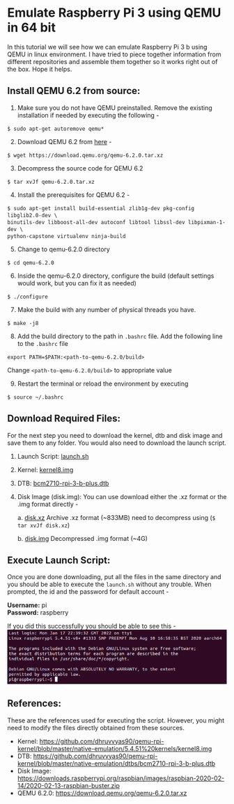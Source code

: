 # Emulate Raspberry Pi 3 using QEMU in 64 bit 
In this tutorial we will see how we can emulate Raspberry Pi 3 b using QEMU in linux environment. I have tried to piece together information from different repositories and assemble them together so it works right out of the box. Hope it helps. 

## Install QEMU 6.2 from source:
1. Make sure you do not have QEMU preinstalled. Remove the existing installation if needed by executing the following - 
```
$ sudo apt-get autoremove qemu*
```

2. Download QEMU 6.2 from [here](https://download.qemu.org/qemu-6.2.0.tar.xz) - 
```
$ wget https://download.qemu.org/qemu-6.2.0.tar.xz
```

3. Decompress the source code for QEMU 6.2
```
$ tar xvJf qemu-6.2.0.tar.xz
```

4. Install the prerequisites for QEMU 6.2 - 
```
$ sudo apt-get install build-essential zlib1g-dev pkg-config libglib2.0-dev \
binutils-dev libboost-all-dev autoconf libtool libssl-dev libpixman-1-dev \
python-capstone virtualenv ninja-build
```

5. Change to qemu-6.2.0 directory 
```
$ cd qemu-6.2.0
```

6. Inside the qemu-6.2.0 directory, configure the build (default settings would work, but you can fix it as needed)
```
$ ./configure
```
7. Make the build with any number of physical threads you have. 
```
$ make -j8
```
8. Add the build directory to the path in ```.bashrc``` file. Add the following line to the ```.bashrc``` file
```
export PATH=$PATH:<path-to-qemu-6.2.0/build>
```
Change ```<path-to-qemu-6.2.0/build>``` to appropriate value

9. Restart the terminal or reload the environment by executing  
```
$ source ~/.bashrc
```

## Download Required Files:
For the next step you need to download the kernel, dtb and disk image and save them to any folder. You would also need to download the launch script. 
1. Launch Script: [launch.sh](launch.sh) 
2. Kernel: [kernel8.img](kernel8.img)
3. DTB: [bcm2710-rpi-3-b-plus.dtb](bcm2710-rpi-3-b-plus.dtb)
4. Disk Image (disk.img): You can use download either the .xz format or the .img format directly -
    
    a. [disk.xz](https://drive.google.com/file/d/19rMQRcKmV8g-wfR1IOHp4uLPXYmExoCx/view?usp=sharing) Archive .xz format (~833MB) need to decompress using (``` $ tar xvJf disk.xz ```)  

    b. [disk.img](https://drive.google.com/file/d/19cPWTYIuFTxdRxrnRhw2qMevb4umpK_H/view?usp=sharing) Decompressed .img format (~4G) 

## Execute Launch Script:
Once you are done downloading, put all the files in the same directory and you should be able to execute the ```launch.sh``` without any trouble. When prompted, the id and the password for default account -  

**Username:** pi <br>
**Password:** raspberry

If you did this successfully you should be able to see this - 
![Success!](success.png "Success")
## References:
These are the references used for executing the script. However, you might need to modify the files directly obtained from these sources. 
- Kernel: https://github.com/dhruvvyas90/qemu-rpi-kernel/blob/master/native-emulation/5.4.51%20kernels/kernel8.img
- DTB: https://github.com/dhruvvyas90/qemu-rpi-kernel/blob/master/native-emulation/dtbs/bcm2710-rpi-3-b-plus.dtb
- Disk Image: https://downloads.raspberrypi.org/raspbian/images/raspbian-2020-02-14/2020-02-13-raspbian-buster.zip
- QEMU 6.2.0: https://download.qemu.org/qemu-6.2.0.tar.xz 
